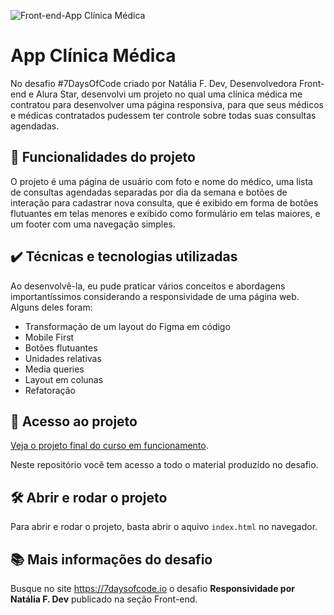 ![Front-end-App Clínica Médica](https://github.com/user-attachments/assets/85fd74d9-f26b-477a-992d-4c1bef9d7f1b)

# App Clínica Médica

No desafio #7DaysOfCode criado por Natália F. Dev, Desenvolvedora Front-end e Alura Star, desenvolvi um projeto no qual uma clínica médica me contratou para desenvolver uma página responsiva, para que seus médicos e médicas contratados pudessem ter controle sobre todas suas consultas agendadas.

## 🔨 Funcionalidades do projeto

O projeto é uma página de usuário com foto e nome do médico, uma lista de consultas agendadas separadas por dia da semana e botões de interação para cadastrar nova consulta, que é exibido em forma de botões flutuantes em telas menores e exibido como formulário em telas maiores, e um footer com uma navegação simples.

## ✔️ Técnicas e tecnologias utilizadas

Ao desenvolvê-la, eu pude praticar vários conceitos e abordagens importantíssimos considerando a responsividade de uma página web. Alguns deles foram:
- Transformação de um layout do Figma em código
- Mobile First
- Botões flutuantes
- Unidades relativas
- Media queries
- Layout em colunas
- Refatoração

## 📁 Acesso ao projeto

[Veja o projeto final do curso em funcionamento](https://maju-2440.github.io/app-clinica-medica/).

Neste repositório você tem acesso a todo o material produzido no desafio.

## 🛠️ Abrir e rodar o projeto

Para abrir e rodar o projeto, basta abrir o aquivo `index.html` no navegador.

## 📚 Mais informações do desafio

Busque no site https://7daysofcode.io o desafio **Responsividade por Natália F. Dev** publicado na seção Front-end.
